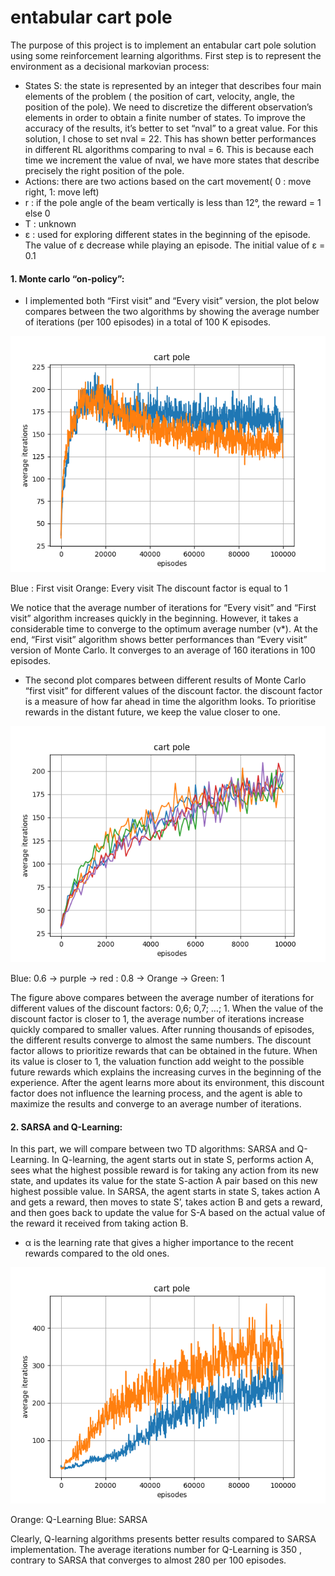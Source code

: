 # entabular cart pole

The purpose of this project is to implement an entabular cart pole solution using some reinforcement learning algorithms.
First step is to represent the environment as a decisional markovian process: 
* States S: the state is represented by an integer that describes four main elements of the problem ( the position of cart, velocity, angle, the position of the pole). We need to discretize the different observation’s elements in order to obtain a finite number of states. To improve the accuracy of the results, it’s better to set “nval” to a great value. For this solution, I chose to set nval = 22. This has shown better performances in different RL algorithms comparing to nval = 6. This is because each time we increment the value of nval, we have more states that describe precisely the right position of the pole. 
* Actions: there are two actions based on the cart movement( 0 : move right, 1: move left) 
* r : if the pole angle of the beam vertically is less than 12°, the reward = 1 else 0
* T :  unknown  
* ε :  used for exploring different states in the beginning of the episode. The value of ε decrease while playing an episode. The initial value of ε = 0.1 

 #### 1. Monte carlo “on-policy”:

* I implemented both “First visit” and “Every visit” version, the plot below compares between the two algorithms by showing the average number of iterations (per 100 episodes) in a total of 100 K episodes. 

![](/FirstVsEvery_100.png)
 
Blue : First visit
Orange: Every visit 
The discount factor is equal to 1

We notice that the average number of iterations for “Every visit” and “First visit” algorithm increases quickly in the beginning. However, it takes a considerable time to converge to the optimum average number (v*). At the end, “First visit” algorithm shows better performances than “Every visit” version of Monte Carlo. It converges to an average of 160 iterations in 100 episodes. 

* The second plot compares between different results of Monte Carlo “first visit” for different values of the discount factor. the discount factor is a measure of how far ahead in time the algorithm looks. To prioritise rewards in the distant future, we keep the value closer to one. 

![](/gam.png)

Blue: 0.6 -> purple -> red : 0.8  -> Orange -> Green: 1

The figure above compares between the average number of iterations for different values of the discount factors: 0,6; 0,7; …; 1. When the value of the discount factor is closer to 1, the average number of iterations increase quickly compared to smaller values. After running thousands of episodes, the different results converge to almost the same numbers. The discount factor allows to prioritize rewards that can be obtained in the future. When its value is closer to 1, the valuation function add weight to the possible future rewards which explains the increasing curves in the beginning of the experience. After the agent learns more about its environment, this discount factor does not influence the learning process, and the agent is able to maximize the results and converge to an average number of iterations. 

#### 2. SARSA and Q-Learning:

In this part, we will compare between two TD algorithms: SARSA and Q-Learning. In Q-learning, the agent starts out in state S, performs action A, sees what the highest possible reward is for taking any action from its new state, and updates its value for the state S-action A pair based on this new highest possible value. In SARSA, the agent starts in state S, takes action A and gets a reward, then moves to state S’, takes action B and gets a reward, and then goes back to update the value for S-A based on the actual value of the reward it received from taking action B.

 * α  is the learning rate that gives a higher importance to the recent rewards compared to the old ones. 
 
 ![](/sarsavsQlearning.png)
 
Orange: Q-Learning
Blue: SARSA

Clearly, Q-learning algorithms presents better results compared to SARSA implementation. The average iterations number for Q-Learning is 350 , contrary to SARSA that converges to almost 280 per 100 episodes. 



